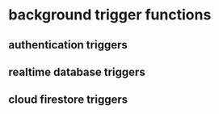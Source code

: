 # background trigger functions

## authentication triggers

## realtime database triggers

## cloud firestore triggers